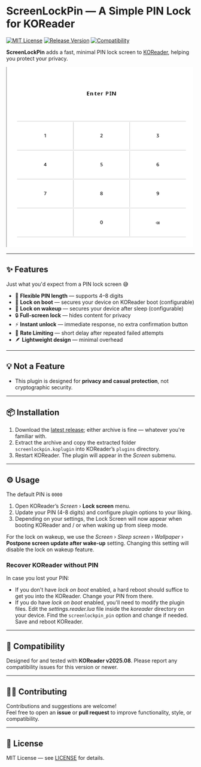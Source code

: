 # ScreenLockPin — A Simple PIN Lock for KOReader

[![MIT License](https://img.shields.io/badge/License-MIT-orange.svg)](https://opensource.org/licenses/MIT)
[![Release Version](https://img.shields.io/badge/Release-2025.10--1-blue.svg)](https://github.com/oleasteo/koreader-screenlockpin/releases/tag/v2025.10)
[![Compatibility](https://img.shields.io/badge/Comptibility-KOReader%20v2025.08-yellow.svg)](https://github.com/koreader/koreader/tree/v2025.08)

**ScreenLockPin** adds a fast, minimal PIN lock screen
to [KOReader](https://github.com/koreader/koreader), helping you protect your
privacy.

![Lock Screen Preview](lockscreen.png)

---

## ✨ Features

Just what you'd expect from a PIN lock screen 😅

- 🗽 **Flexible PIN length** — supports 4–8 digits
- 🚀 **Lock on boot** — secures your device on KOReader boot (configurable)
- 🔁 **Lock on wakeup** — secures your device after sleep (configurable)
- 🔒 **Full-screen lock** — hides content for privacy
- ⚡ **Instant unlock** — immediate response, no extra confirmation button
- 🚥 **Rate Limiting** — short delay after repeated failed attempts
- 🪶 **Lightweight design** — minimal overhead

---

## 💡 Not a Feature

- This plugin is designed for **privacy and casual protection**, not
  cryptographic security.

---

## 📦 Installation

1. Download the
   [latest release](https://github.com/oleasteo/koreader-screenlockpin/releases/latest);
   either archive is fine — whatever you're familiar with.
2. Extract the archive and copy the extracted folder `screenlockpin.koplugin`
   into KOReader’s `plugins` directory.
3. Restart KOReader. The plugin will appear in the *Screen* submenu.

---

## ⚙️ Usage

The default PIN is `0000`

1. Open KOReader’s *Screen* › **Lock screen** menu.
2. Update your PIN (4-8 digits) and configure plugin options to your liking.
3. Depending on your settings, the Lock Screen will now appear when booting
   KOReader and / or when waking up from sleep mode.

For the lock on wakeup, we use the *Screen* › *Sleep screen* › *Wallpaper* ›
**Postpone screen update after wake-up** setting. Changing this setting will
disable the lock on wakeup feature.

### Recover KOReader without PIN

In case you lost your PIN:

- If you don't have *lock on boot* enabled, a hard reboot should suffice to get
  you into the KOReader. Change your PIN from there.
- If you do have *lock on boot* enabled, you'll need to modify the plugin files.
  Edit the *settings.reader.lua* file inside the *koreader* directory on your
  device. Find the `screenlockpin_pin` option and change if needed. Save and
  reboot KOReader.

---

## 🧩 Compatibility

Designed for and tested with **KOReader v2025.08**. Please report any
compatibility issues for this version or newer.

---

## 🧑‍💻 Contributing

Contributions and suggestions are welcome!  
Feel free to open an **issue** or **pull request** to improve functionality,
style, or compatibility.

---

## 📜 License

MIT License —
see [LICENSE](https://github.com/oleasteo/koreader-screenlockpin/blob/main/LICENSE)
for details.
